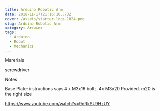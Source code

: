 ```yaml
---
title: Arduino Robotic Arm
date: 2018-11-17T21:16:10.773Z
cover: /assets/starter-logo-1024.png
slug: Arduino Robotic Arm
category: Arduino
tags:
  - Arduino
  - Robot
  - Mechanics
---
```

Marerials

screwdriver

Notes

Base Plate: instructions says 4 x M3x16 bolts. 4x M3x20 Provided. m20 is the right size.

<https://www.youtube.com/watch?v=9dRkSU9HzUY>
